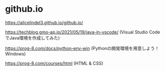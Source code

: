 # github.io
https://alicelindel3.github.io/github.io/

https://techblog.gmo-ap.jp/2021/05/19/java-in-vscode/
(Visual Studio CodeでJava環境を作成してみた)

https://prog-8.com/docs/python-env-win
(Pythonの開発環境を用意しよう！Windows)

https://prog-8.com/courses/html
(HTML & CSS)
